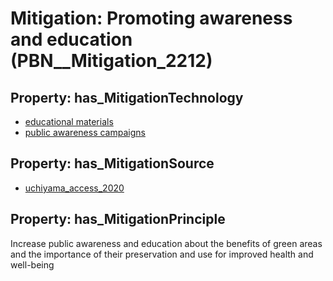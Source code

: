 # Mitigation: __Promoting awareness and education__ (PBN__Mitigation_2212)

## Property: has_MitigationTechnology

* [educational materials](../Technology/PBN__Technology_495)
* [public awareness campaigns](../Technology/PBN__Technology_102)

## Property: has_MitigationSource

* [uchiyama_access_2020](../Article/PBN__Article_275)

## Property: has_MitigationPrinciple

Increase public awareness and education about the benefits of green areas and the importance of their preservation and use for improved health and well-being


